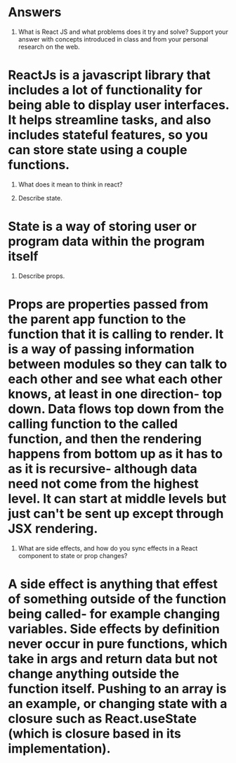 # Answers

1. What is React JS and what problems does it try and solve? Support your answer with concepts introduced in class and from your personal research on the web.

# ReactJs is a javascript library that includes a lot of functionality for being able to display user interfaces. It helps streamline tasks, and also includes stateful features, so you can store state using a couple functions.  

1. What does it mean to think in react?

1. Describe state.

# State is a way of storing user or program data within the program itself 

1. Describe props.

# Props are properties passed from the parent app function to the function that it is calling to render. It is a way of passing information between modules so they can talk to each other and see what each other knows, at least in one direction- top down. Data flows top down from the calling function to the called function, and then the rendering happens from bottom up as it has to as it is recursive- although data need not come from the highest level. It can start at middle levels but just can't be sent up except through JSX rendering.

1. What are side effects, and how do you sync effects in a React component to state or prop changes?

# A side effect is anything that effest of something outside of the function being called- for example changing variables. Side effects by definition never occur in pure functions, which take in args and return data but not change anything outside the function itself. Pushing to an array is an example, or changing state with a closure such as React.useState (which is closure based in its implementation). 